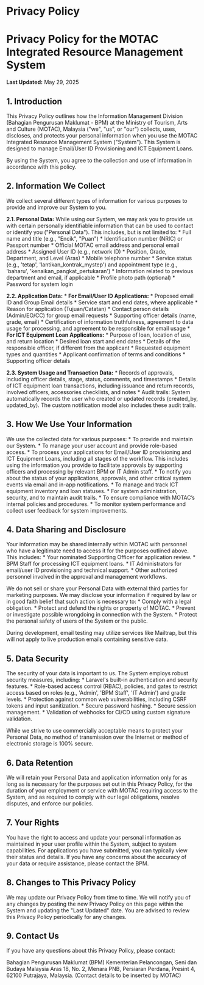# Privacy Policy

# Privacy Policy for the MOTAC Integrated Resource Management System

**Last Updated:** May 29, 2025

## 1. Introduction

This Privacy Policy outlines how the Information Management Division (Bahagian Pengurusan Maklumat - BPM) at the Ministry of Tourism, Arts and Culture (MOTAC), Malaysia ("we", "us", or "our") collects, uses, discloses, and protects your personal information when you use the MOTAC Integrated Resource Management System ("System"). This System is designed to manage Email/User ID Provisioning and ICT Equipment Loans.

By using the System, you agree to the collection and use of information in accordance with this policy.

## 2. Information We Collect

We collect several different types of information for various purposes to provide and improve our System to you.

**2.1. Personal Data:**
While using our System, we may ask you to provide us with certain personally identifiable information that can be used to contact or identify you ("Personal Data"). This includes, but is not limited to:
    * Full name and title (e.g., "Encik", "Puan")
    * Identification number (NRIC) or Passport number
    * Official MOTAC email address and personal email address
    * Assigned User ID (e.g., network ID)
    * Position, Grade, Department, and Level (Aras)
    * Mobile telephone number
    * Service status (e.g., 'tetap', 'lantikan_kontrak_mystep') and appointment type (e.g., 'baharu', 'kenaikan_pangkat_pertukaran')
    * Information related to previous department and email, if applicable
    * Profile photo path (optional)
    * Password for system login

**2.2. Application Data:**
    * **For Email/User ID Applications:**
        * Proposed email ID and Group Email details
        * Service start and end dates, where applicable
        * Reason for application (Tujuan/Catatan)
        * Contact person details (Admin/EO/CC) for group email requests
        * Supporting officer details (name, grade, email)
        * Certification of information truthfulness, agreement to data usage for processing, and agreement to be responsible for email usage
    * **For ICT Equipment Loan Applications:**
        * Purpose of loan, location of use, and return location
        * Desired loan start and end dates
        * Details of the responsible officer, if different from the applicant
        * Requested equipment types and quantities
        * Applicant confirmation of terms and conditions
        * Supporting officer details

**2.3. System Usage and Transaction Data:**
    * Records of approvals, including officer details, stage, status, comments, and timestamps
    * Details of ICT equipment loan transactions, including issuance and return records, involved officers, accessories checklists, and notes
    * Audit trails: System automatically records the user who created or updated records (created_by, updated_by). The custom notification model also includes these audit trails.

## 3. How We Use Your Information

We use the collected data for various purposes:
    * To provide and maintain our System.
    * To manage your user account and provide role-based access.
    * To process your applications for Email/User ID provisioning and ICT Equipment Loans, including all stages of the workflow. This includes using the information you provide to facilitate approvals by supporting officers and processing by relevant BPM or IT Admin staff.
    * To notify you about the status of your applications, approvals, and other critical system events via email and in-app notifications.
    * To manage and track ICT equipment inventory and loan statuses.
    * For system administration, security, and to maintain audit trails.
    * To ensure compliance with MOTAC’s internal policies and procedures.
    * To monitor system performance and collect user feedback for system improvements.

## 4. Data Sharing and Disclosure

Your information may be shared internally within MOTAC with personnel who have a legitimate need to access it for the purposes outlined above. This includes:
    * Your nominated Supporting Officer for application review.
    * BPM Staff for processing ICT equipment loans.
    * IT Administrators for email/user ID provisioning and technical support.
    * Other authorized personnel involved in the approval and management workflows.

We do not sell or share your Personal Data with external third parties for marketing purposes. We may disclose your information if required by law or in good faith belief that such action is necessary to:
    * Comply with a legal obligation.
    * Protect and defend the rights or property of MOTAC.
    * Prevent or investigate possible wrongdoing in connection with the System.
    * Protect the personal safety of users of the System or the public.

During development, email testing may utilize services like Mailtrap, but this will not apply to live production emails containing sensitive data.

## 5. Data Security

The security of your data is important to us. The System employs robust security measures, including:
    * Laravel's built-in authentication and security features.
    * Role-based access control (RBAC), policies, and gates to restrict access based on roles (e.g., 'Admin', 'BPM Staff', 'IT Admin') and grade levels.
    * Protection against common web vulnerabilities, including CSRF tokens and input sanitization.
    * Secure password hashing.
    * Secure session management.
    * Validation of webhooks for CI/CD using custom signature validation.

While we strive to use commercially acceptable means to protect your Personal Data, no method of transmission over the Internet or method of electronic storage is 100% secure.

## 6. Data Retention

We will retain your Personal Data and application information only for as long as is necessary for the purposes set out in this Privacy Policy, for the duration of your employment or service with MOTAC requiring access to the System, and as required to comply with our legal obligations, resolve disputes, and enforce our policies.

## 7. Your Rights

You have the right to access and update your personal information as maintained in your user profile within the System, subject to system capabilities. For applications you have submitted, you can typically view their status and details. If you have any concerns about the accuracy of your data or require assistance, please contact the BPM.

## 8. Changes to This Privacy Policy

We may update our Privacy Policy from time to time. We will notify you of any changes by posting the new Privacy Policy on this page within the System and updating the "Last Updated" date. You are advised to review this Privacy Policy periodically for any changes.

## 9. Contact Us

If you have any questions about this Privacy Policy, please contact:

Bahagian Pengurusan Maklumat (BPM)
Kementerian Pelancongan, Seni dan Budaya Malaysia
Aras 18, No. 2, Menara PNB, Persiaran Perdana,
Presint 4, 62100 Putrajaya, Malaysia.
(Contact details to be inserted by MOTAC)
